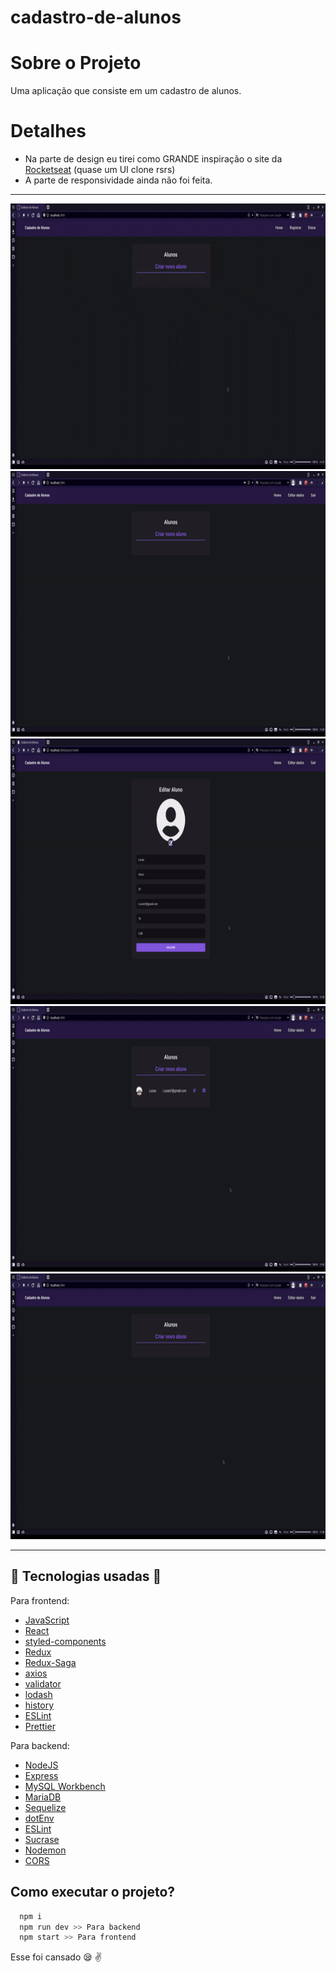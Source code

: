 # cadastro-de-alunos

# Sobre o Projeto

Uma aplicação que consiste em um cadastro de alunos.

# Detalhes

* Na parte de design eu tirei como GRANDE inspiração o site da [Rocketseat](https://rocketseat.com.br) (quase um UI clone rsrs)
* A parte de responsividade ainda não foi feita.

---

<div align="center">
  <img src="./githubImages/register-login.gif" height="425" alt="register/login" />
  <img src="./githubImages/cadastro-aluno.gif" height="425" alt="criando-aluno" />
  <img src="./githubImages/foto-aluno.gif" height="425" alt="foto-aluno" />
  <img src="./githubImages/editando-deletando-aluno.gif" height="425" alt="edit/delete" />
  <img src="./githubImages/editando-user-verificacoes-finais.gif" height="425" alt="verf" />
</div>

---

## 🔨 Tecnologias usadas 🔨

Para frontend:

* [JavaScript](https://www.javascript.com/)
* [React](https://reactjs.org/)
* [styled-components](https://styled-components.com)
* [Redux](https://redux.js.org)
* [Redux-Saga](https://redux-saga.js.org)
* [axios](https://www.npmjs.com/package/axios)
* [validator](https://validatejs.org)
* [lodash](https://lodash.com)
* [history](https://www.npmjs.com/package/history)
* [ESLint](https://eslint.org)
* [Prettier](https://prettier.io)

Para backend: 

* [NodeJS](https://nodejs.org/en/)
* [Express](https://expressjs.com/pt-br/)
* [MySQL Workbench](https://www.mysql.com/products/workbench/)
* [MariaDB](https://mariadb.org)
* [Sequelize](https://sequelize.org)
* [dotEnv](https://www.npmjs.com/package/dotenv)
* [ESLint](https://eslint.org)
* [Sucrase](https://sucrase.io)
* [Nodemon](https://nodemon.io)
* [CORS](https://www.npmjs.com/package/cors)

## Como executar o projeto?

```sh
  npm i
  npm run dev >> Para backend
  npm start >> Para frontend
```

Esse foi cansado :sleepy: :v:
